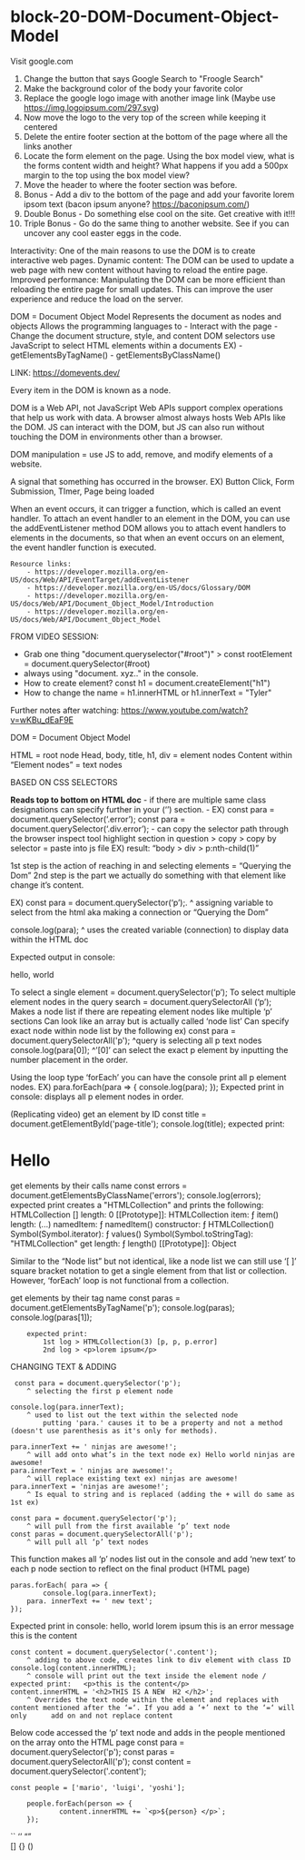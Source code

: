 # block-20-DOM-Document-Object-Model

Visit google.com
1. Change the button that says Google Search to "Froogle Search"
2. Make the background color of the body your favorite color
3. Replace the google logo image with another image link (Maybe use https://img.logoipsum.com/297.svg)
4. Now move the logo to the very top of the screen while keeping it centered
5. Delete the entire footer section at the bottom of the page where all the links another
6. Locate the form element on the page. Using the box model view, what is the forms content width and height? What happens if you add a 500px margin to the top using the box model view?
7. Move the header to where the footer section was before.
8. Bonus - Add a div to the bottom of the page and add your favorite lorem ipsom text (bacon ipsum anyone? https://baconipsum.com/)
9. Double Bonus - Do something else cool on the site. Get creative with it!!!
10. Triple Bonus - Go do the same thing to another website. See if you can uncover any cool easter eggs in the code.



Interactivity: 
     One of the main reasons to use the DOM is to create interactive web pages.
Dynamic content: 
     The DOM can be used to update a web page with new content without having to reload the entire page.
Improved performance: 
     Manipulating the DOM can be more efficient than reloading the entire page for small updates. 
     This can improve the user experience and reduce the load on the server.

DOM = Document Object Model 
     Represents the document as nodes and objects 
     Allows the programming languages to 
      - Interact with the page
      - Change the document structure, style, and content 
 DOM selectors use JavaScript to select HTML elements within a documents
     EX) 
         - getElementsByTagName()
         - getElementsByClassName()

LINK: https://domevents.dev/

Every item in the DOM is known as a node.

DOM is a Web API, not JavaScript
Web APIs support complex operations that help us work with data. A browser almost always hosts Web APIs like the DOM.
JS can interact with the DOM, but JS can also run without touching the DOM in environments other than a browser. 

DOM manipulation = use JS to add, remove, and modify elements of a website.

A signal that something has occurred in the browser.
 EX) Button Click, Form Submission, TImer, Page being loaded

When an event occurs, it can trigger a function, which is called an event handler.
To attach an event handler to an element in the DOM, you can use the addEventListener method 
DOM allows you to attach event handlers to elements in the documents, so that when an event occurs on an element, the event handler function is executed.

    Resource links:
        - https://developer.mozilla.org/en-US/docs/Web/API/EventTarget/addEventListener
        - https://developer.mozilla.org/en-US/docs/Glossary/DOM
        - https://developer.mozilla.org/en-US/docs/Web/API/Document_Object_Model/Introduction 
        - https://developer.mozilla.org/en-US/docs/Web/API/Document_Object_Model 


FROM VIDEO SESSION:
 - Grab one thing "document.queryselector("#root")" > const rootElement = document.querySelector(#root)
 - always using "document. xyz.." in the console.
 - How to create element? const h1 = document.createElement("h1")
 - How to change the name = h1.innerHTML or h1.innerText = "Tyler"


Further notes after watching: https://www.youtube.com/watch?v=wKBu_dEaF9E

DOM = Document Object Model

HTML = root node
Head, body, title, h1, div = element nodes
Content within “Element nodes” = text nodes 

BASED ON CSS SELECTORS

**Reads top to bottom on HTML doc**
	- if there are multiple same class designations can specify further in your (‘’) section.
	- EX)
		 const para = document.querySelector(‘.error’);
		 const para = document.querySelector(‘.div.error’);
	- can copy the selector path through the browser inspect tool
		highlight section in question > copy > copy by selector = paste into js file 
		EX) result: “body > div > p:nth-child(1)”

1st step is the action of reaching in and selecting elements = “Querying the Dom” 
2nd step is the part we actually do something with that element like change it’s content.

EX) 
const para = document.querySelector(‘p’);. 
^ assigning variable to select from the html aka making a connection or “Querying the Dom” 

console.log(para); 
^ uses the created variable (connection) to display data within the HTML doc

Expected output in console: <p>hello, world</p>

To select a single element = document.querySelector(‘p’);
To select multiple element nodes in the query search = document.querySelectorAll (‘p’);
	Makes a node list if there are repeating element nodes like multiple ‘p’ sections 
	Can look like an array but is actually called ‘node list’
	Can specify exact node within node list by the following ex)
		const para = document.querySelectorAll('p');
			^query is selecting all p text nodes 
		console.log(para[0]);
			^’[0]’ can select the exact p element by inputting the number placement in the order.

Using the loop type ‘forEach’ you can have the console print all p element nodes.
		EX)	para.forEach(para => {
     				console.log(para);
			});
		Expected print in console: displays all p element nodes in order.

(Replicating video)
get an element by ID 
	const title = document.getElementById('page-title');
	console.log(title);
		expected print: <h1 id="page-title"> Hello </h1>

get elements by their calls name 
	const errors = document.getElementsByClassName('errors');
	console.log(errors);
		expected print creates a "HTMLCollection" and prints the following:
			HTMLCollection []
			length: 0
			[[Prototype]]: HTMLCollection
			item: ƒ item()
			length: (...)
			namedItem: ƒ namedItem()
			constructor: ƒ HTMLCollection()
			Symbol(Symbol.iterator): ƒ values()
			Symbol(Symbol.toStringTag): "HTMLCollection"
			get length: ƒ length()
			[[Prototype]]: Object

Similar to the “Node list” but not identical, like a node list we can still use ‘[ ]’ square bracket notation to get a single element from that list or collection. However, ‘forEach’ loop is not functional from a collection.

get elements by their tag name
const paras = document.getElementsByTagName('p');
	console.log(paras);
	console.log(paras[1]);

		expected print: 
			1st log > HTMLCollection(3) [p, p, p.error]
			2nd log > <p>lorem ipsum</p>

CHANGING TEXT & ADDING

	 const para = document.querySelector('p'); 
		^ selecting the first p element node 

	console.log(para.innerText);
		^ used to list out the text within the selected node
			putting 'para.' causes it to be a property and not a method (doesn't use parenthesis as it's only for methods).

	para.innerText += ' ninjas are awesome!';
		^ will add onto what’s in the text node ex) Hello world ninjas are awesome!
	para.innerText = ' ninjas are awesome!';
		^ will replace existing text ex) ninjas are awesome!
	para.innerText = 'ninjas are awesome!';
		^ Is equal to string and is replaced (adding the + will do same as 1st ex)

	const para = document.querySelector('p');
		^ will pull from the first available ‘p’ text node
	const paras = document.querySelectorAll('p');
		^ will pull all ‘p’ text nodes

This function makes all ‘p’ nodes list out in the console and add ‘new text’ to each p node section to reflect on the final product (HTML page)

	paras.forEach( para => {
     		console.log(para.innerText);
     	para. innerText += ' new text';
	});

Expected print in console: 
		hello, world
		lorem ipsum
		this is an error message
		this is the content


	const content = document.querySelector('.content');
		^ adding to above code, creates link to div element with class ID
	console.log(content.innerHTML);
		^ console will print out the text inside the element node / expected print:   <p>this is the content</p>
	content.innerHTML = '<h2>THIS IS A NEW  H2 </h2>';
		^ Overrides the text node within the element and replaces with content mentioned after the ‘=‘. If you add a ‘+’ next to the ‘=‘ will only 		add on and not replace content

Below code accessed the ‘p’ text node and adds in the people mentioned on the array onto the HTML page
	const para = document.querySelector('p');
	const paras = document.querySelectorAll('p');
	const content = document.querySelector('.content');

	const people = ['mario', 'luigi', 'yoshi'];

		people.forEach(person => {
     			content.innerHTML += `<p>${person} </p>`;
		});

``
‘’
“”	
[]
{}
()



